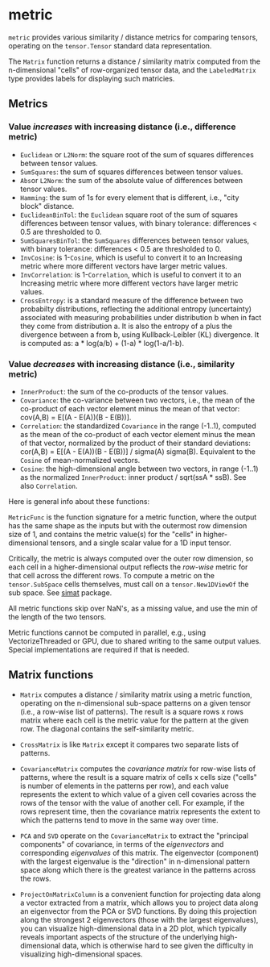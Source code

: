 # metric

`metric` provides various similarity / distance metrics for comparing tensors, operating on the `tensor.Tensor` standard data representation.

The `Matrix` function returns a distance / similarity matrix computed from the n-dimensional "cells" of row-organized tensor data, and the `LabeledMatrix` type provides labels for displaying such matricies.

## Metrics

### Value _increases_ with increasing distance (i.e., difference metric)

* `Euclidean` or `L2Norm`: the square root of the sum of squares differences between tensor values.
* `SumSquares`:  the sum of squares differences between tensor values.
* `Abs`or `L2Norm`: the sum of the absolute value of differences between tensor values.
* `Hamming`: the sum of 1s for every element that is different, i.e., "city block" distance.
* `EuclideanBinTol`:  the `Euclidean` square root of the sum of squares differences between tensor values, with binary tolerance: differences < 0.5 are thresholded to 0.
* `SumSquaresBinTol`: the `SumSquares` differences between tensor values,  with binary tolerance: differences < 0.5 are thresholded to 0.
* `InvCosine`: is 1-`Cosine`, which is useful to convert it to an Increasing metric where more different vectors have larger metric values.
* `InvCorrelation`: is 1-`Correlation`, which is useful to convert it to an Increasing metric where more different vectors have larger metric values.
* `CrossEntropy`: is a standard measure of the difference between two probabilty distributions, reflecting the additional entropy (uncertainty) associated with measuring probabilities under distribution b when in fact they come from distribution a.  It is also the entropy of a plus the divergence between a from b, using Kullback-Leibler (KL) divergence.  It is computed as: a * log(a/b) + (1-a) * log(1-a/1-b).

### Value _decreases_ with increasing distance (i.e., similarity metric)

* `InnerProduct`:  the sum of the co-products of the tensor values.
* `Covariance`: the co-variance between two vectors, i.e., the mean of the co-product of each vector element minus the mean of that vector: cov(A,B) = E[(A - E(A))(B - E(B))].
* `Correlation`: the standardized `Covariance` in the range (-1..1), computed as the mean of the co-product of each vector element minus the mean of that vector, normalized by the product of their standard deviations: cor(A,B) = E[(A - E(A))(B - E(B))] / sigma(A) sigma(B). Equivalent to the `Cosine` of mean-normalized vectors.
* `Cosine`: the high-dimensional angle between two vectors, in range (-1..1) as the normalized `InnerProduct`: inner product / sqrt(ssA * ssB).  See also `Correlation`.

Here is general info about these functions:

`MetricFunc` is the function signature for a metric function, where the output has the same shape as the inputs but with the outermost row dimension size of 1, and contains the metric value(s) for the "cells" in higher-dimensional tensors, and a single scalar value for a 1D input tensor.

Critically, the metric is always computed over the outer row dimension, so each cell in a higher-dimensional output reflects the _row-wise_ metric for that cell across the different rows.  To compute a metric on the `tensor.SubSpace` cells themselves, must call on a `tensor.New1DViewOf` the sub space.  See [simat](../simat) package.

All metric functions skip over NaN's, as a missing value, and use the min of the length of the two tensors.

Metric functions cannot be computed in parallel, e.g., using VectorizeThreaded or GPU, due to shared writing to the same output values.  Special implementations are required if that is needed.

## Matrix functions

* `Matrix` computes a distance / similarity matrix using a metric function, operating on the n-dimensional sub-space patterns on a given tensor (i.e., a row-wise list of patterns). The result is a square rows x rows matrix where each cell is the metric value for the pattern at the given row. The diagonal contains the self-similarity metric.

* `CrossMatrix` is like `Matrix` except it compares two separate lists of patterns.

* `CovarianceMatrix` computes the _covariance matrix_ for row-wise lists of patterns, where the result is a square matrix of cells x cells size ("cells" is number of elements in the patterns per row), and each value represents the extent to which value of a given cell covaries across the rows of the tensor with the value of another cell. For example, if the rows represent time, then the covariance matrix represents the extent to which the patterns tend to move in the same way over time.

* `PCA` and `SVD` operate on the `CovarianceMatrix` to extract the "principal components" of covariance, in terms of the _eigenvectors_ and corresponding _eigenvalues_ of this matrix. The eigenvector (component) with the largest eigenvalue is the "direction" in n-dimensional pattern space along which there is the greatest variance in the patterns across the rows.

* `ProjectOnMatrixColumn` is a convenient function for projecting data along a vector extracted from a matrix, which allows you to project data along an eigenvector from the PCA or SVD functions. By doing this projection along the strongest 2 eigenvectors (those with the largest eigenvalues), you can visualize high-dimensional data in a 2D plot, which typically reveals important aspects of the structure of the underlying high-dimensional data, which is otherwise hard to see given the difficulty in visualizing high-dimensional spaces.


